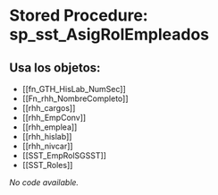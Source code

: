 # Stored Procedure: sp_sst_AsigRolEmpleados

## Usa los objetos:
- [[fn_GTH_HisLab_NumSec]]
- [[Fn_rhh_NombreCompleto]]
- [[rhh_cargos]]
- [[rhh_EmpConv]]
- [[rhh_emplea]]
- [[rhh_hislab]]
- [[rhh_nivcar]]
- [[SST_EmpRolSGSST]]
- [[SST_Roles]]

*No code available.*
